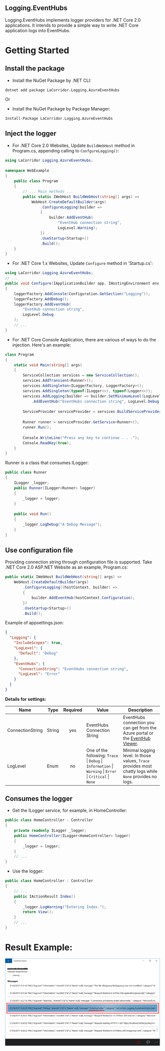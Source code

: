 Logging.EventHubs
-

Logging.EventHubs implements logger providers for .NET Core 2.0 applications. It intends to provide a simple way to write .NET Core application logs into EventHubs.

# Getting Started
## Install the package
* Install the NuGet Package by .NET CLI:
```
dotnet add package LaCorridor.Logging.AzureEventHubs
```
Or
* Install the NuGet Package by Package Manager:
```
Install-Package LaCorridor.Logging.AzureEventHubs
```

## Inject the logger
* For .NET Core 2.0 Websites, Update `BuildWebHost` method in Program.cs, appending calling to `ConfgureLogging()`:
```csharp
using LaCorridor.Logging.AzureEventHubs;

namespace WebExample
{
    public class Program
    {
        // ... Main methods ...
        public static IWebHost BuildWebHost(string[] args) =>
            WebHost.CreateDefaultBuilder(args)
                .ConfigureLogging(builder =>
                {
                    builder.AddEventHub(
                        "EventHub connection string",
                        LogLevel.Warning);
                })
                .UseStartup<Startup>()
                .Build();
    }
}
```

* For .NET Core 1.x Websites, Update `Configure` method in 'Startup.cs':
```csharp
using LaCorridor.Logging.AzureEventHubs;
// ...
public void Configure(IApplicationBuilder app, IHostingEnvironment env, ILoggerFactory loggerFactory)
{
    loggerFactory.AddConsole(Configuration.GetSection("Logging"));
    loggerFactory.AddDebug();
    loggerFactory.AddEventHub(
        "EvetHub connection string", 
        LogLevel.Debug
    );
    // ...
}
```
* For .NET Core Console Application, there are various of ways to do the injection. Here's an example:
```csharp
class Program
{
    static void Main(string[] args)
    {
        ServiceCollection services = new ServiceCollection();
        services.AddTransient<Runner>();
        services.AddSingleton<ILoggerFactory, LoggerFactory>();
        services.AddSingleton(typeof(ILogger<>), typeof(Logger<>));
        services.AddLogging(builder => builder.SetMinimumLevel(LogLevel.Debug)
            .AddEventHub("EventHubs connection string", LogLevel.Debug));

        ServiceProvider serviceProvider = services.BuildServiceProvider();

        Runner runner = serviceProvider.GetService<Runner>();
        runner.Run();
        
        Console.WriteLine("Press any key to continue . . .");
        Console.ReadKey(true);
    }
}
```
Runner is a class that consumes ILogger<Runner>:
```csharp
public class Runner
{
    ILogger _logger;
    public Runner(ILogger<Runner> logger)
    {
        _logger = logger;
    }

    public void Run()
    {
        _logger.LogDebug("A Debug Message");
    }
}
```

## Use configuration file
Providing connection string through configuration file is supported. Take .NET Core 2.0 ASP.NET Website as an example, Program.cs:
```csharp
public static IWebHost BuildWebHost(string[] args) =>
    WebHost.CreateDefaultBuilder(args)
        .ConfigureLogging((hostContext, builder) =>
        {
            builder.AddEventHub(hostContext.Configuration);
        })
        .UseStartup<Startup>()
        .Build();
```
Example of appsettings.json:
```json
{
  "Logging": {
    "IncludeScopes": true,
    "LogLevel": {
      "Default": "Debug"
    },
    "EventHubs": {
      "ConnectionString": "EventHubs connection string",
      "LogLevel": "Error"
    }
  }
}

```
**Details for settings:**

| Name | Type | Required | Value | Description |
| -----|------|:--------:|-------|-------------|
|ConnectionString| String | yes | EventHubs Connection String |EventHubs connection you can get from the Azure portal or the [EventHub Viewer]("https://www.microsoft.com/en-us/store/p/eventhub-viewer/9nblggh4wnmd"). |
|LogLevel| Enum |   no | One of the following: `Trace` \| `Debug` \| `Information` \| `Warning` \| `Error` \| `Critical` \| `None` | Minimal logging level. In those values, `Trace` provides most chatty logs while `None` provides no logs. |

## Consumes the logger

* Get the ILogger service, for example, in HomeController:
```csharp
public class HomeController : Controller
{
    private readonly ILogger _logger;
    public HomeController(ILogger<HomeController> logger)
    {
        _logger = logger;
    }
    // ...
}
```

* Use the logger:
```csharp
public class HomeController : Controller
{
    // ...
    public IActionResult Index()
    {
        _logger.LogWarning("Entering Index.");
        return View();
    }
    // ...
}
```

# Result Example:
![Example Result Image](https://github.com/LaCorridor/Logging.AzureEventHubs/blob/master/Assets/ExampleResult.png)
